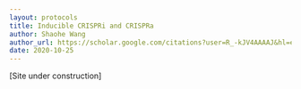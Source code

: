 ```yaml
---
layout: protocols
title: Inducible CRISPRi and CRISPRa
author: Shaohe Wang
author_url: https://scholar.google.com/citations?user=R_-kJV4AAAAJ&hl=en
date: 2020-10-25
---
```


[Site under construction]

